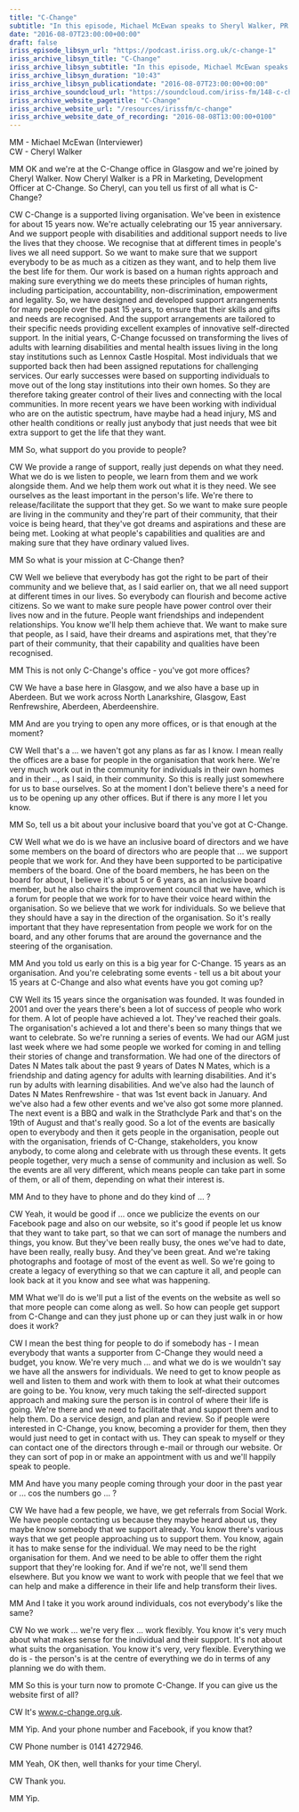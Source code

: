 ```yaml
---
title: "C-Change"
subtitle: "In this episode, Michael McEwan speaks to Sheryl Walker, PR and Marketing Co-ordinator for C-Change, about the goals and objectives of C-Change and the work that it does. This year, C-Change is celebrating its 15th birthday,"
date: "2016-08-07T23:00:00+00:00"
draft: false
iriss_episode_libsyn_url: "https://podcast.iriss.org.uk/c-change-1"
iriss_archive_libsyn_title: "C-Change"
iriss_archive_libsyn_subtitle: "In this episode, Michael McEwan speaks to Sheryl Walker, PR and Marketing Co-ordinator for C-Change, about the goals and objectives of C-Change and the work that it does. This year, C-Change is celebrating its 15th birthday,"
iriss_archive_libsyn_duration: "10:43"
iriss_archive_libsyn_publicationdate: "2016-08-07T23:00:00+00:00"
iriss_archive_soundcloud_url: "https://soundcloud.com/iriss-fm/148-c-change"
iriss_archive_website_pagetitle: "C-Change"
iriss_archive_website_url: "/resources/irissfm/c-change"
iriss_archive_website_date_of_recording: "2016-08-08T13:00:00+0100"
---
```

MM - Michael McEwan (Interviewer)  
CW - Cheryl Walker

MM OK and we're at the C-Change office in Glasgow and we're joined by Cheryl Walker. Now Cheryl Walker is a PR in Marketing, Development Officer at C-Change. So Cheryl, can you tell us first of all what is C-Change?

CW C-Change is a supported living organisation. We've been in existence for about 15 years now. We're actually celebrating our 15 year anniversary. And we support people with disabilities and additional support needs to live the lives that they choose. We recognise that at different times in people's lives we all need support. So we want to make sure that we support everybody to be as much as a citizen as they want, and to help them live the best life for them. Our work is based on a human rights approach and making sure everything we do meets these principles of human rights, including participation, accountability, non-discrimination, empowerment and legality. So, we have designed and developed support arrangements for many people over the past 15 years, to ensure that their skills and gifts and needs are recognised. And the support arrangements are tailored to their specific needs providing excellent examples of innovative self-directed support. In the initial years, C-Change focussed on transforming the lives of adults with learning disabilities and mental health issues living in the long stay institutions such as Lennox Castle Hospital. Most individuals that we supported back then had been assigned reputations for challenging services. Our early successes were based on supporting individuals to move out of the long stay institutions into their own homes. So they are therefore taking greater control of their lives and connecting with the local communities. In more recent years we have been working with individual who are on the autistic spectrum, have maybe had a head injury, MS and other health conditions or really just anybody that just needs that wee bit extra support to get the life that they want.

MM So, what support do you provide to people?

CW We provide a range of support, really just depends on what they need. What we do is we listen to people, we learn from them and we work alongside them. And we help them work out what it is they need. We see ourselves as the least important in the person's life. We're there to release/facilitate the support that they get. So we want to make sure people are living in the community and they're part of their community, that their voice is being heard, that they've got dreams and aspirations and these are being met. Looking at what people's capabilities and qualities are and making sure that they have ordinary valued lives.

MM So what is your mission at C-Change then?

CW Well we believe that everybody has got the right to be part of their community and we believe that, as I said earlier on, that we all need support at different times in our lives. So everybody can flourish and become active citizens. So we want to make sure people have power control over their lives now and in the future. People want friendships and independent relationships. You know we'll help them achieve that. We want to make sure that people, as I said, have their dreams and aspirations met, that they're part of their community, that their capability and qualities have been recognised.

MM This is not only C-Change's office - you've got more offices?

CW We have a base here in Glasgow, and we also have a base up in Aberdeen. But we work across North Lanarkshire, Glasgow, East Renfrewshire, Aberdeen, Aberdeenshire.

MM And are you trying to open any more offices, or is that enough at the moment?

CW Well that's a ... we haven't got any plans as far as I know. I mean really the offices are a base for people in the organisation that work here. We're very much work out in the community for individuals in their own homes and in their .., as I said, in their community. So this is really just somewhere for us to base ourselves. So at the moment I don't believe there's a need for us to be opening up any other offices. But if there is any more I let you know.

MM So, tell us a bit about your inclusive board that you've got at C-Change.

CW Well what we do is we have an inclusive board of directors and we have some members on the board of directors who are people that ... we support people that we work for. And they have been supported to be participative members of the board. One of the board members, he has been on the board for about, I believe it's about 5 or 6 years, as an inclusive board member, but he also chairs the improvement council that we have, which is a forum for people that we work for to have their voice heard within the organisation. So we believe that we work for individuals. So we believe that they should have a say in the direction of the organisation. So it's really important that they have representation from people we work for on the board, and any other forums that are around the governance and the steering of the organisation.

MM And you told us early on this is a big year for C-Change. 15 years as an organisation. And you're celebrating some events - tell us a bit about your 15 years at C-Change and also what events have you got coming up?

CW Well its 15 years since the organisation was founded. It was founded in 2001 and over the years there's been a lot of success of people who work for them. A lot of people have achieved a lot. They've reached their goals. The organisation's achieved a lot and there's been so many things that we want to celebrate. So we're running a series of events. We had our AGM just last week where we had some people we worked for coming in and telling their stories of change and transformation. We had one of the directors of Dates N Mates talk about the past 9 years of Dates N Mates, which is a friendship and dating agency for adults with learning disabilities. And it's run by adults with learning disabilities. And we've also had the launch of Dates N Mates Renfrewshire - that was 1st event back in January. And we've also had a few other events and we've also got some more planned. The next event is a BBQ and walk in the Strathclyde Park and that's on the 19th of August and that's really good. So a lot of the events are basically open to everybody and then it gets people in the organisation, people out with the organisation, friends of C-Change, stakeholders, you know anybody, to come along and celebrate with us through these events. It gets people together, very much a sense of community and inclusion as well. So the events are all very different, which means people can take part in some of them, or all of them, depending on what their interest is.

MM And to they have to phone and do they kind of ... ?

CW Yeah, it would be good if ... once we publicize the events on our Facebook page and also on our website, so it's good if people let us know that they want to take part, so that we can sort of manage the numbers and things, you know. But they've been really busy, the ones we've had to date, have been really, really busy. And they've been great. And we're taking photographs and footage of most of the event as well. So we're going to create a legacy of everything so that we can capture it all, and people can look back at it you know and see what was happening.

MM What we'll do is we'll put a list of the events on the website as well so that more people can come along as well. So how can people get support from C-Change and can they just phone up or can they just walk in or how does it work?

CW I mean the best thing for people to do if somebody has - I mean everybody that wants a supporter from C-Change they would need a budget, you know. We're very much ... and what we do is we wouldn't say we have all the answers for individuals. We need to get to know people as well and listen to them and work with them to look at what their outcomes are going to be. You know, very much taking the self-directed support approach and making sure the person is in control of where their life is going. We're there and we need to facilitate that and support them and to help them. Do a service design, and plan and review. So if people were interested in C-Change, you know, becoming a provider for them, then they would just need to get in contact with us. They can speak to myself or they can contact one of the directors through e-mail or through our website. Or they can sort of pop in or make an appointment with us and we'll happily speak to people.

MM And have you many people coming through your door in the past year or ... cos the numbers go ... ?

CW We have had a few people, we have, we get referrals from Social Work. We have people contacting us because they maybe heard about us, they maybe know somebody that we support already. You know there's various ways that we get people approaching us to support them. You know, again it has to make sense for the individual. We may need to be the right organisation for them. And we need to be able to offer them the right support that they're looking for. And if we're not, we'll send them elsewhere. But you know we want to work with people that we feel that we can help and make a difference in their life and help transform their lives.

MM And I take it you work around individuals, cos not everybody's like the same?

CW No we work ... we're very flex ... work flexibly. You know it's very much about what makes sense for the individual and their support. It's not about what suits the organisation. You know it's very, very flexible. Everything we do is - the person's is at the centre of everything we do in terms of any planning we do with them.

MM So this is your turn now to promote C-Change. If you can give us the website first of all?

CW It's www.c-change.org.uk.

MM Yip. And your phone number and Facebook, if you know that?

CW Phone number is 0141 4272946.

MM Yeah, OK then, well thanks for your time Cheryl.

CW Thank you.

MM Yip.